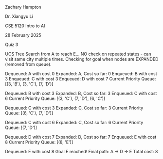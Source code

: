 Zachary Hampton

Dr. Xiangyu Li

CSE 5120 Intro to AI

28 February 2025

Quiz 3

UCS Tree Search from A to reach E...
NO check on repeated states - can visit same city multiple times.
Checking for goal when nodes are EXPANDED (removed from queue).

Dequeued: A with cost 0
Expanded: A, Cost so far: 0
Enqueued: B with cost 3
Enqueued: C with cost 3
Enqueued: D with cost 7
Current Priority Queue: [(3, 'B'), (3, 'C'), (7, 'D')]

Dequeued: B with cost 3
Expanded: B, Cost so far: 3
Enqueued: C with cost 6
Current Priority Queue: [(3, 'C'), (7, 'D'), (6, 'C')]

Dequeued: C with cost 3
Expanded: C, Cost so far: 3
Current Priority Queue: [(6, 'C'), (7, 'D')]

Dequeued: C with cost 6
Expanded: C, Cost so far: 6
Current Priority Queue: [(7, 'D')]

Dequeued: D with cost 7
Expanded: D, Cost so far: 7
Enqueued: E with cost 8
Current Priority Queue: [(8, 'E')]

Dequeued: E with cost 8
Goal E reached!
Final path: A -> D -> E
Total cost: 8
